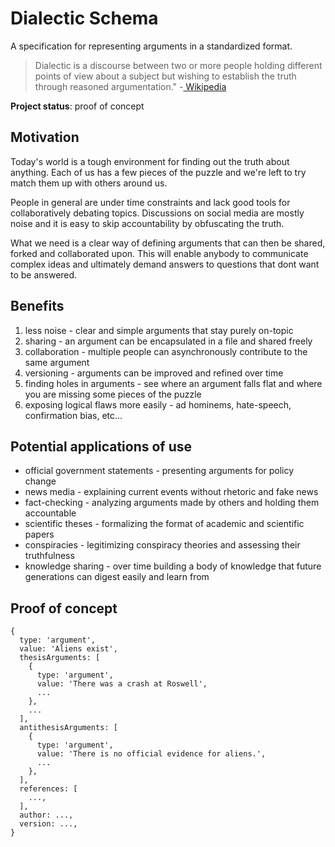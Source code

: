 # Dialectic Schema

A specification for representing arguments in a standardized format.

> Dialectic is a discourse between two or more people holding different points of view about a subject but wishing to establish the truth through reasoned argumentation."
> -[ Wikipedia](https://en.wikipedia.org/wiki/Dialectic)

**Project status**: proof of concept

## Motivation

Today's world is a tough environment for finding out the truth about anything. Each of us has a few pieces of the puzzle and we're left to try match them up with others around us.

People in general are under time constraints and lack good tools for collaboratively debating topics. Discussions on social media are mostly noise and it is easy to skip accountability by obfuscating the truth.

What we need is a clear way of defining arguments that can then be shared, forked and collaborated upon. This will enable anybody to communicate complex ideas and ultimately demand answers to questions that dont want to be answered.

## Benefits

1. less noise - clear and simple arguments that stay purely on-topic
2. sharing - an argument can be encapsulated in a file and shared freely
4. collaboration - multiple people can asynchronously contribute to the same argument
3. versioning - arguments can be improved and refined over time
5. finding holes in arguments - see where an argument falls flat and where you are missing some pieces of the puzzle
6. exposing logical flaws more easily - ad hominems, hate-speech, confirmation bias, etc...

## Potential applications of use

- official government statements - presenting arguments for policy change
- news media - explaining current events without rhetoric and fake news
- fact-checking - analyzing arguments made by others and holding them accountable
- scientific theses - formalizing the format of academic and scientific papers
- conspiracies - legitimizing conspiracy theories and assessing their truthfulness
- knowledge sharing - over time building a body of knowledge that future generations can digest easily and learn from

## Proof of concept

```
{
  type: 'argument',
  value: 'Aliens exist',
  thesisArguments: [
    {
      type: 'argument',
      value: 'There was a crash at Roswell',
      ...
    },
    ...
  ],
  antithesisArguments: [
    {
      type: 'argument',
      value: 'There is no official evidence for aliens.',
      ...
    },
  ],
  references: [
    ...,
  ],
  author: ...,
  version: ...,
}
```
